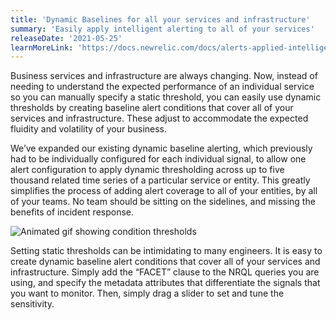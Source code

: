 ```yaml
---
title: 'Dynamic Baselines for all your services and infrastructure'
summary: 'Easily apply intelligent alerting to all of your services'
releaseDate: '2021-05-25'
learnMoreLink: 'https://docs.newrelic.com/docs/alerts-applied-intelligence/new-relic-alerts/alert-conditions/create-baseline-alert-conditions/#baseline-facets'
---
```


Business services and infrastructure are always changing. Now, instead of needing to understand the expected performance of an individual service so you can manually specify a static threshold, you can easily use dynamic thresholds by creating baseline alert conditions that cover all of your services and infrastructure. These adjust to accommodate the expected fluidity and volatility of your business.

We’ve expanded our existing dynamic baseline alerting, which previously had to be individually configured for each individual signal, to allow one alert configuration to apply dynamic thresholding across up to five thousand related time series of a particular service or entity. This greatly simplifies the process of adding alert coverage to all of your entities, by all of your teams. No team should be sitting on the sidelines, and missing the benefits of incident response.

![Animated gif showing condition thresholds](src/images/dyn-baselines-2.gif "Animated gif showing condition thresholds")

Setting static thresholds can be intimidating to many engineers. It is easy to create dynamic baseline alert conditions that cover all of your services and infrastructure. Simply add the “FACET” clause to the NRQL queries you are using, and specify the metadata attributes that differentiate the signals that you want to monitor. Then, simply drag a slider to set and tune the sensitivity. 














